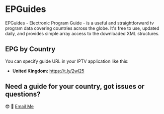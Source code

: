 # EPGuides

EPGuides - Electronic Program Guide - is a useful and straightforward tv program data covering countries across the globe. It's free to use, updated daily, and provides simple array access to the downloaded XML structures.

## EPG by Country

You can specify guide URL in your IPTV application like this:

 - **United Kingdom:** https://t.ly/2wl25

## Need a guide for your country, got issues or questions?

:sunglasses: :wave: [Email Me](mailto:oketunjifinbarrs@gmail.com)